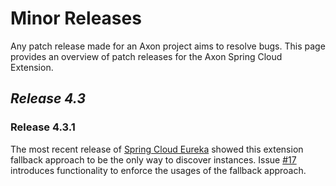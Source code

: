 # Minor Releases

Any patch release made for an Axon project aims to resolve bugs.
This page provides an overview of patch releases for the Axon Spring Cloud Extension.

## _Release 4.3_

### Release 4.3.1

The most recent release of [Spring Cloud Eureka](https://cloud.spring.io/spring-cloud-netflix/reference/html/) showed this extension fallback approach to be the only way to discover instances.
Issue [#17](https://github.com/AxonFramework/extension-springcloud/issues/17) introduces functionality to enforce the usages of the fallback approach. 
